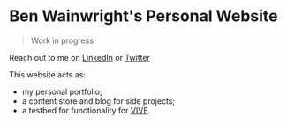 # Ben Wainwright's Personal Website

> Work in progress

Reach out to me on [LinkedIn](https://www.linkedin.com/in/ben-wainwright-innovation/) or [Twitter](https://twitter.com/benwainwright16)

This website acts as:
- my personal portfolio;
- a content store and blog for side projects;
- a testbed for functionality for [VIVE](https://www.vivemeditation.com).
